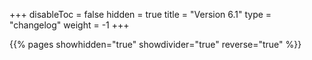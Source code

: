 +++
disableToc = false
hidden = true
title = "Version 6.1"
type = "changelog"
weight = -1
+++

{{% pages showhidden="true" showdivider="true" reverse="true" %}}
